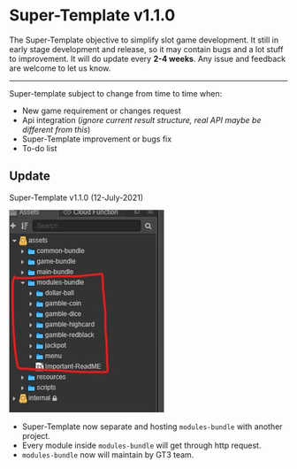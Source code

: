 # Super-Template v1.1.0

The Super-Template objective to simplify slot game development. It still in early stage development and release, so it may contain bugs and a lot stuff to improvement. It will do update every **2-4 weeks**. Any issue and feedback are welcome to let us know.

---

Super-template subject to change from time to time when:

- New game requirement or changes request
- Api integration (_ignore current result structure, real API maybe be different from this_)
- Super-Template improvement or bugs fix
- To-do list

## Update

Super-Template v1.1.0 (12-July-2021)

![](./contents/update/res/module-bundle-01.jpg)

- Super-Template now separate and hosting `modules-bundle` with another project.
- Every module inside `modules-bundle` will get through http request.
- `modules-bundle` now will maintain by GT3 team.
